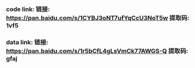 ### code link: 链接: https://pan.baidu.com/s/1CYBJ3oNT7ufYqCcU3NoT5w 提取码: 1vf5
### data link: 链接: https://pan.baidu.com/s/1r5bCfL4gLsVmCk77AWGS-Q 提取码: gfaj
